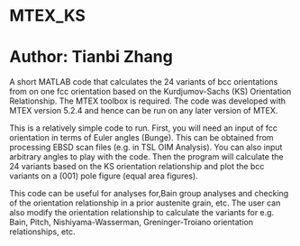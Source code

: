 # MTEX_KS
# Author: Tianbi Zhang
A short MATLAB code that calculates the 24 variants of bcc orientations from on one fcc orientation based on the Kurdjumov-Sachs (KS) Orientation Relationship. The MTEX toolbox is required. The code was developed with MTEX version 5.2.4 and hence can be run on any later version of MTEX.

This is a relatively simple code to run. First, you will need an input of fcc orientation in terms of Euler angles (Bunge). This can be obtained from processing EBSD scan files (e.g. in TSL OIM Analysis). You can also input arbitrary angles to play with the code. Then the program will calculate the 24 variants based on the KS orientation relationship and plot the bcc variants on a (001) pole figure (equal area figures). 

This code can be useful for analyses for,Bain group analyses and checking of the orientation relationship in a prior austenite grain, etc. The user can also modify the orientation relationship to calculate the variants for e.g. Bain, Pitch, Nishiyama-Wasserman, Greninger-Troiano orientation relationships, etc.
